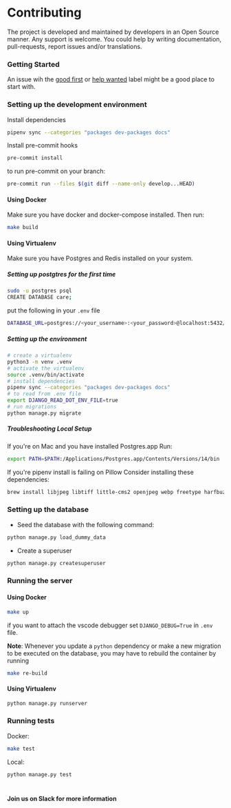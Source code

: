 # Contributing

The project is developed and maintained by developers in an Open Source manner.
Any support is welcome. You could help by writing documentation, pull-requests, report issues and/or translations.

### Getting Started

An issue wih the [good first](https://github.com/ohcnetwork/care/issues?q=is%3Aissue+is%3Aopen+sort%3Aupdated-desc+label%3A%22good+first+issue%22) or [help wanted](https://github.com/ohcnetwork/care/issues?q=is%3Aissue+sort%3Aupdated-desc+label%3A%22help+wanted%22+is%3Aopen) label might be a good place to start with.

### Setting up the development environment

Install dependencies

```bash
pipenv sync --categories "packages dev-packages docs"
```

Install pre-commit hooks

```bash
pre-commit install
```

to run pre-commit on your branch:
```bash
pre-commit run --files $(git diff --name-only develop...HEAD)
```

#### Using Docker

Make sure you have docker and docker-compose installed. Then run:

```bash
make build
```

#### Using Virtualenv

Make sure you have Postgres and Redis installed on your system.

##### Setting up postgtres for the first time

```bash
sudo -u postgres psql
CREATE DATABASE care;
```
put the following in your `.env` file
```bash
DATABASE_URL=postgres://<your_username>:<your_password>@localhost:5432/care
```

##### Setting up the environment

```bash
# create a virtualenv
python3 -m venv .venv
# activate the virtualenv
source .venv/bin/activate
# install dependencies
pipenv sync --categories "packages dev-packages docs"
# to read from .env file
export DJANGO_READ_DOT_ENV_FILE=true
# run migrations
python manage.py migrate
```

##### Troubleshooting Local Setup

If you're on Mac and you have installed Postgres.app Run:
```bash
export PATH=$PATH:/Applications/Postgres.app/Contents/Versions/14/bin
```

If you're pipenv install is failing on Pillow Consider installing these dependencies:
```bash
brew install libjpeg libtiff little-cms2 openjpeg webp freetype harfbuzz fribidi
```


### Setting up the database

- Seed the database with the following command:

```bash
python manage.py load_dummy_data
```

- Create a superuser

```bash
python manage.py createsuperuser
```

### Running the server

#### Using Docker

```bash
make up
```

if you want to attach the vscode debugger set `DJANGO_DEBUG=True` in `.env` file.

**Note**:  Whenever you update a ``python`` dependency or make a new migration to be executed on the database, you may have to rebuild the container by running

```bash
make re-build
```
#### Using Virtualenv

```bash
python manage.py runserver
```

### Running tests

Docker:

```bash
make test
```
Local:

```bash
python manage.py test
```

#

**Join us on Slack for more information**
